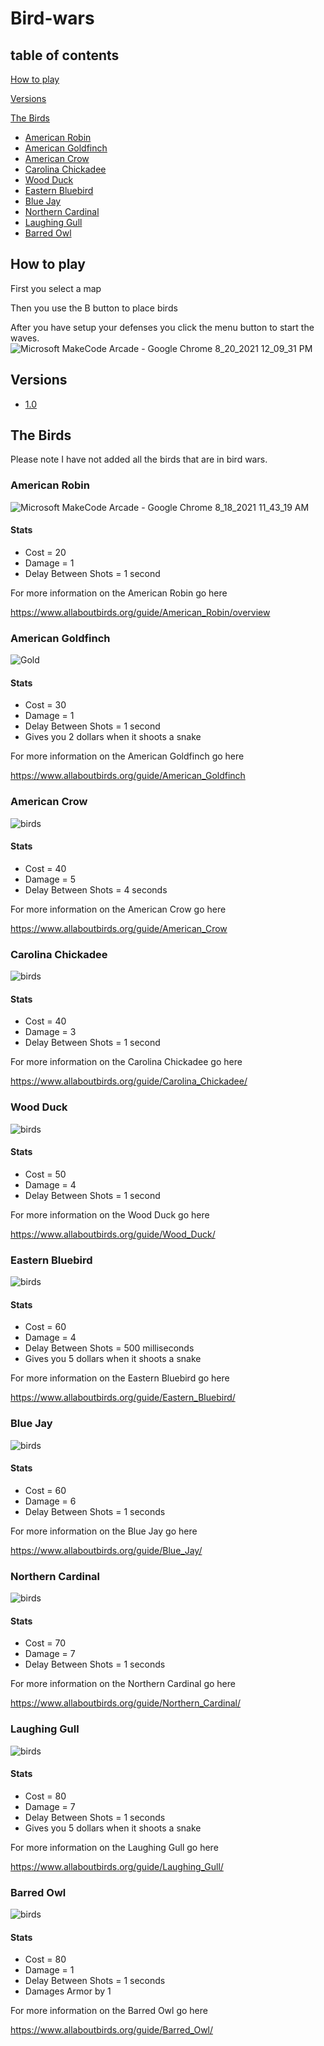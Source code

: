 # Bird-wars

## table of contents
[How to play](https://github.com/LucasMayhew/Bird-wars/blob/main/README.md#how-to-play)

[Versions](https://github.com/LucasMayhew/Bird-wars#vershons)

[The Birds](https://github.com/LucasMayhew/Bird-wars/blob/main/README.md#the-birds)
* [ American Robin](https://github.com/LucasMayhew/Bird-wars/blob/main/README.md#american-robin)
* [ American Goldfinch](https://github.com/LucasMayhew/Bird-wars/blob/main/README.md#american-goldfinch)
* [American Crow](https://github.com/LucasMayhew/Bird-wars/blob/main/README.md#american-crow)
* [Carolina Chickadee](https://github.com/LucasMayhew/Bird-wars/blob/main/README.md#carolina-chickadee)
* [Wood Duck](https://github.com/LucasMayhew/Bird-wars/blob/main/README.md#wood-duck)
* [Eastern Bluebird](https://github.com/LucasMayhew/Bird-wars/blob/main/README.md#eastern-bluebird)
* [Blue Jay](https://github.com/LucasMayhew/Bird-wars/blob/main/README.md#blue-jay)
* [Northern Cardinal](https://github.com/LucasMayhew/Bird-wars/blob/main/README.md#northern-cardinal)
* [Laughing Gull](https://github.com/LucasMayhew/Bird-wars/blob/main/README.md#laughing-gull)
* [Barred Owl](https://github.com/LucasMayhew/Bird-wars/blob/main/README.md#barred-owl)


## How to play 
First you select a map 

Then you use the B button to place birds

After you have setup your defenses you click the menu button to start the waves.
![Microsoft MakeCode Arcade - Google Chrome 8_20_2021 12_09_31 PM](https://user-images.githubusercontent.com/59377840/130269424-749b6da0-49fd-45da-be05-94faa7009d58.png)


## Versions

* [1.0](https://makecode.com/_6Pb3jHggTaV0)

## The Birds
Please note I have not added all the birds that are in bird wars.

### American Robin

![Microsoft MakeCode Arcade - Google Chrome 8_18_2021 11_43_19 AM](https://user-images.githubusercontent.com/59377840/129940031-62f7d867-e919-4cb1-af70-51293198a661.jpg)

#### Stats

* Cost = 20
* Damage = 1
* Delay Between Shots = 1 second 

For more information on the American Robin go here

https://www.allaboutbirds.org/guide/American_Robin/overview


### American Goldfinch

![Gold](https://user-images.githubusercontent.com/59377840/130266098-ff8a2a9a-2738-49cf-a8ef-ad2870f96ead.jpg)

#### Stats

* Cost = 30
* Damage = 1
* Delay Between Shots = 1 second 
* Gives you 2 dollars when it shoots a snake


For more information on the American Goldfinch go here

https://www.allaboutbirds.org/guide/American_Goldfinch


### American Crow

![birds](https://user-images.githubusercontent.com/59377840/130268653-7e516e3b-aedc-41a8-88bb-e383d76089c8.jpg)

#### Stats

* Cost = 40
* Damage = 5
* Delay Between Shots = 4 seconds 

For more information on the American Crow go here

https://www.allaboutbirds.org/guide/American_Crow


### Carolina Chickadee 

![birds](https://user-images.githubusercontent.com/59377840/130288147-17dab27f-294c-4238-9fe4-12980fbce902.jpg)

#### Stats

* Cost = 40
* Damage = 3
* Delay Between Shots = 1 second

For more information on the Carolina Chickadee go here

https://www.allaboutbirds.org/guide/Carolina_Chickadee/



### Wood Duck 

![birds](https://user-images.githubusercontent.com/59377840/130289564-401f366e-3bd6-47a7-9395-94b6fa848b84.jpg)

#### Stats

* Cost = 50
* Damage = 4
* Delay Between Shots = 1 second

For more information on the Wood Duck go here

https://www.allaboutbirds.org/guide/Wood_Duck/


### Eastern Bluebird 

![birds](https://user-images.githubusercontent.com/59377840/130291791-5267f32e-24d6-4f79-8fa2-ca0acd378a2a.jpg)

#### Stats

* Cost = 60
* Damage = 4
* Delay Between Shots = 500 milliseconds
* Gives you 5 dollars when it shoots a snake

For more information on the Eastern Bluebird go here

https://www.allaboutbirds.org/guide/Eastern_Bluebird/


### Blue Jay 

![birds](https://user-images.githubusercontent.com/59377840/130292399-ecd0aeb4-24cf-4006-8dfa-b9f8dd0a46d3.jpg)

#### Stats

* Cost = 60
* Damage = 6
* Delay Between Shots = 1 seconds

For more information on the Blue Jay go here

https://www.allaboutbirds.org/guide/Blue_Jay/


### Northern Cardinal 

![birds](https://user-images.githubusercontent.com/59377840/130292775-0e11835e-8c85-41b5-a04b-34cbb7bf20d6.jpg)

#### Stats

* Cost = 70
* Damage = 7
* Delay Between Shots = 1 seconds

For more information on the Northern Cardinal go here

https://www.allaboutbirds.org/guide/Northern_Cardinal/



### Laughing Gull 

![birds](https://user-images.githubusercontent.com/59377840/130293424-836895de-c851-45ab-8075-28cc6785b126.jpg)

#### Stats

* Cost = 80
* Damage = 7
* Delay Between Shots = 1 seconds
* Gives you 5 dollars when it shoots a snake

For more information on the Laughing Gull go here

https://www.allaboutbirds.org/guide/Laughing_Gull/

### Barred Owl 

![birds](https://user-images.githubusercontent.com/59377840/130293944-88c7d92a-d0de-49dd-a78b-0b96bcd3171c.jpg)

#### Stats

* Cost = 80
* Damage = 1
* Delay Between Shots = 1 seconds
* Damages Armor by 1 


For more information on the Barred Owl go here

https://www.allaboutbirds.org/guide/Barred_Owl/

